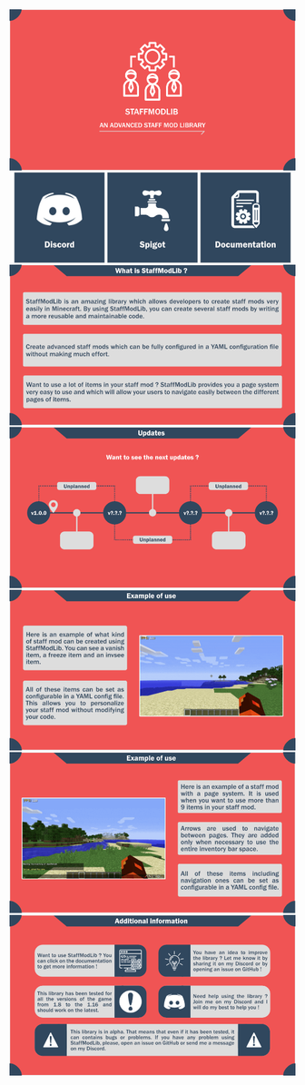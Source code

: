 <div align="center">
    <img src="presentation/logo.png" alt="StaffModLib logo">
    <div>
        <a href="https://discord.gg/UdBJvSY"><img src="presentation/discord_icon.png" alt="Discord link"></a>
        <a href="https://www.spigotmc.org/resources/staffmodlib.89180/"><img src="presentation/spigot_icon.png" alt="Spigot link"></a>
        <a href="https://syrows-development.gitbook.io/staffmodlib/"><img src="presentation/documentation_icon.png" alt="Documentation link"></a>
    </div>
    <div><img src="presentation/en/presentation_en.png" alt="StaffModLib presentation"></div>
    <div><img src="presentation/en/updates_en.png" alt="StaffModLib old and next updates"></div>
    <div><img src="presentation/en/configurable_sm_example_en.gif" alt="Example of configurable staff mod"></div>
    <div><img src="presentation/en/pageable_sm_example_en.gif" alt="Example of pageable staff mod"></div>
    <div><img src="presentation/en/additional_information_en.png" alt="StaffModLib additional information"></div>
</div>